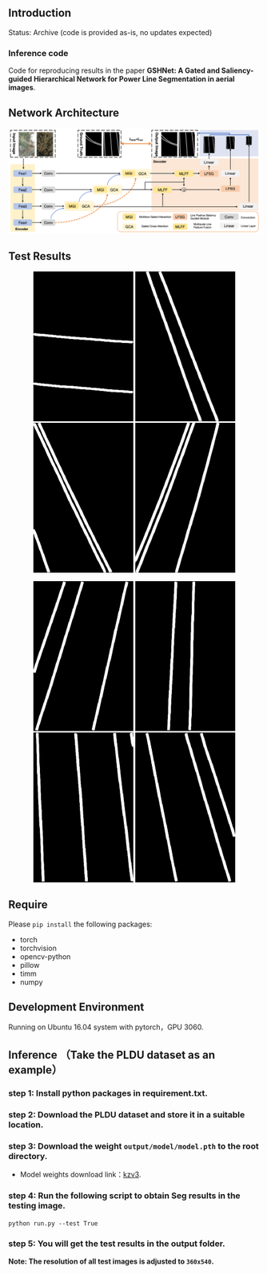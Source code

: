 ## Introduction
Status: Archive (code is provided as-is, no updates expected)
### Inference code
Code for reproducing results in the paper __GSHNet: A Gated and Saliency-guided Hierarchical Network for Power Line Segmentation in aerial images__.

## Network Architecture
![pipeline](https://github.com/DearPerpetual/GSHNet/blob/main/figure/fig1.png)

## Test Results
<p align="center">
  <img src="https://github.com/DearPerpetual/GSHNet/blob/main/figure/105.png" width="200"/>
  <img src="https://github.com/DearPerpetual/GSHNet/blob/main/figure/116.png" width="200"/>
  <img src="https://github.com/DearPerpetual/GSHNet/blob/main/figure/144.png" width="200"/>
  <img src="https://github.com/DearPerpetual/GSHNet/blob/main/figure/186.png" width="200"/>
</p>

<p align="center">
  <img src="https://github.com/DearPerpetual/GSHNet/blob/main/figure/218.png" width="200"/>
  <img src="https://github.com/DearPerpetual/GSHNet/blob/main/figure/59.png" width="200"/>
  <img src="https://github.com/DearPerpetual/GSHNet/blob/main/figure/64.png" width="200"/>
  <img src="https://github.com/DearPerpetual/GSHNet/blob/main/figure/376.png" width="200"/>
</p>


## Require
Please `pip install` the following packages:
- torch
- torchvision
- opencv-python
- pillow
- timm
- numpy

## Development Environment

Running on Ubuntu 16.04 system with pytorch，GPU 3060.

## Inference （Take the PLDU dataset as an example）
### step 1: Install python packages in requirement.txt.
### step 2: Download the PLDU dataset and store it in a suitable location.
### step 3: Download the weight `output/model/model.pth` to the root directory.
- Model weights download link：[kzv3](https://pan.baidu.com/s/1MidlYCwuZ-28I8FVnwf2JQ).
### step 4: Run the following script to obtain Seg results in the testing image.
  `python run.py --test True`
### step 5: You will get the test results in the output folder.
__Note: The resolution of all test images is adjusted to `360x540`.__
